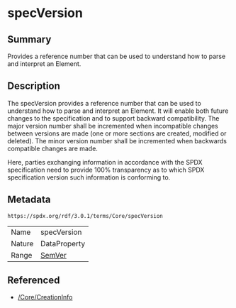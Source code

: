 <!-- Automatically generated by spec-parser v2.5.0 on 2024-08-10T18:46:28.607668+00:00 -->
<!-- SPDX-License-Identifier: Community-Spec-1.0 -->

# specVersion

## Summary

Provides a reference number that can be used to understand how to parse and interpret an Element.


## Description

The specVersion provides a reference number that can be used to understand how to parse and interpret an Element.
It will enable both future changes to the specification and to support backward compatibility.
The major version number shall be incremented when incompatible changes between versions are made
(one or more sections are created, modified or deleted).
The minor version number shall be incremented when backwards compatible changes are made.

Here, parties exchanging information in accordance with the SPDX specification need to provide
100% transparency as to which SPDX specification version such information is conforming to.


## Metadata

`https://spdx.org/rdf/3.0.1/terms/Core/specVersion`


| | |
|---|---|
| Name | specVersion |
| Nature | DataProperty |
| Range | [SemVer](../Datatypes/SemVer.md) |




## Referenced

- [/Core/CreationInfo](../../Core/Classes/CreationInfo.md)

